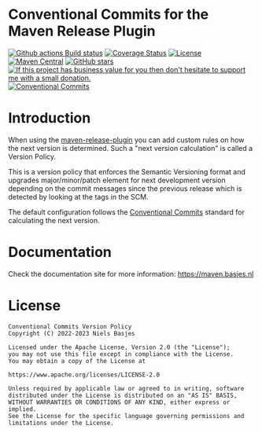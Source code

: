 Conventional Commits for the Maven Release Plugin
========================================
[![Github actions Build status](https://img.shields.io/github/actions/workflow/status/nielsbasjes/conventional-commits-maven-release/build.yml?branch=main)](https://github.com/nielsbasjes/conventional-commits-maven-release/actions)
[![Coverage Status](https://img.shields.io/codecov/c/github/nielsbasjes/conventional-commits-maven-release)](https://app.codecov.io/gh/nielsbasjes/conventional-commits-maven-release)
[![License](https://img.shields.io/:license-apache-blue.svg)](https://www.apache.org/licenses/LICENSE-2.0.html)
[![Maven Central](https://img.shields.io/maven-central/v/nl.basjes.maven.release/conventional-commits-version-policy.svg)](https://central.sonatype.com/namespace/nl.basjes.maven.release)
[![GitHub stars](https://img.shields.io/github/stars/nielsbasjes/conventional-commits-maven-release?label=GitHub%20stars)](https://github.com/nielsbasjes/conventional-commits-maven-release/stargazers)
[![If this project has business value for you then don't hesitate to support me with a small donation.](https://img.shields.io/badge/Donations-via%20Paypal-blue.svg)](https://www.paypal.me/nielsbasjes)
[![Conventional Commits](https://img.shields.io/badge/Conventional%20Commits-1.0.0-%23FE5196?logo=conventionalcommits&logoColor=white)](https://conventionalcommits.org)

# Introduction
When using the [maven-release-plugin](https://maven.apache.org/maven-release/maven-release-plugin/) you can add custom rules on how the next version is determined. Such a "next version calculation" is called a Version Policy.

This is a version policy that enforces the Semantic Versioning format and upgrades major/minor/patch element for next development version depending on the commit messages since the previous release which is detected by looking at the tags in the SCM.

The default configuration follows the [Conventional Commits](https://www.conventionalcommits.org/) standard for calculating the next version.

# Documentation
Check the documentation site for more information:  https://maven.basjes.nl

# License
    Conventional Commits Version Policy
    Copyright (C) 2022-2023 Niels Basjes

    Licensed under the Apache License, Version 2.0 (the "License");
    you may not use this file except in compliance with the License.
    You may obtain a copy of the License at

    https://www.apache.org/licenses/LICENSE-2.0

    Unless required by applicable law or agreed to in writing, software
    distributed under the License is distributed on an "AS IS" BASIS,
    WITHOUT WARRANTIES OR CONDITIONS OF ANY KIND, either express or implied.
    See the License for the specific language governing permissions and
    limitations under the License.
